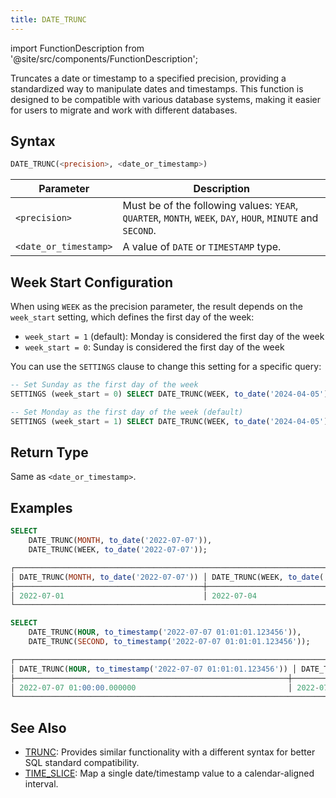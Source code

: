 ```yaml
---
title: DATE_TRUNC
---
```

import FunctionDescription from '@site/src/components/FunctionDescription';

<FunctionDescription description="Introduced or updated: v1.2.745"/>

Truncates a date or timestamp to a specified precision, providing a standardized way to manipulate dates and timestamps. This function is designed to be compatible with various database systems, making it easier for users to migrate and work with different databases.

## Syntax

```sql
DATE_TRUNC(<precision>, <date_or_timestamp>)
```

| Parameter             | Description                                                                                                |
|-----------------------|------------------------------------------------------------------------------------------------------------|
| `<precision>`         | Must be of the following values: `YEAR`, `QUARTER`, `MONTH`, `WEEK`, `DAY`, `HOUR`, `MINUTE` and `SECOND`. |
| `<date_or_timestamp>` | A value of `DATE` or `TIMESTAMP` type.                                                                     |

## Week Start Configuration

When using `WEEK` as the precision parameter, the result depends on the `week_start` setting, which defines the first day of the week:

- `week_start = 1` (default): Monday is considered the first day of the week
- `week_start = 0`: Sunday is considered the first day of the week

You can use the `SETTINGS` clause to change this setting for a specific query:

```sql
-- Set Sunday as the first day of the week
SETTINGS (week_start = 0) SELECT DATE_TRUNC(WEEK, to_date('2024-04-05'));

-- Set Monday as the first day of the week (default)
SETTINGS (week_start = 1) SELECT DATE_TRUNC(WEEK, to_date('2024-04-05'));
```

## Return Type

Same as `<date_or_timestamp>`.

## Examples

```sql
SELECT
    DATE_TRUNC(MONTH, to_date('2022-07-07')),
    DATE_TRUNC(WEEK, to_date('2022-07-07'));

┌────────────────────────────────────────────────────────────────────────────────────┐
│ DATE_TRUNC(MONTH, to_date('2022-07-07')) │ DATE_TRUNC(WEEK, to_date('2022-07-07')) │
├──────────────────────────────────────────┼─────────────────────────────────────────┤
│ 2022-07-01                               │ 2022-07-04                               │
└────────────────────────────────────────────────────────────────────────────────────┘
```

```sql
SELECT
    DATE_TRUNC(HOUR, to_timestamp('2022-07-07 01:01:01.123456')),
    DATE_TRUNC(SECOND, to_timestamp('2022-07-07 01:01:01.123456'));

┌────────────────────────────────────────────────────────────────────────────────────────────────────────────────────────────────────┐
│ DATE_TRUNC(HOUR, to_timestamp('2022-07-07 01:01:01.123456')) │ DATE_TRUNC(SECOND, to_timestamp('2022-07-07 01:01:01.123456')) │
├─────────────────────────────────────────────────────────────┼────────────────────────────────────────────────────────────────┤
│ 2022-07-07 01:00:00.000000                                  │ 2022-07-07 01:01:01.000000                                     │
└────────────────────────────────────────────────────────────────────────────────────────────────────────────────────────────────────┘
```

## See Also

- [TRUNC](trunc.md): Provides similar functionality with a different syntax for better SQL standard compatibility.
- [TIME_SLICE](time-slice.md): Map a single date/timestamp value to a calendar-aligned interval.
